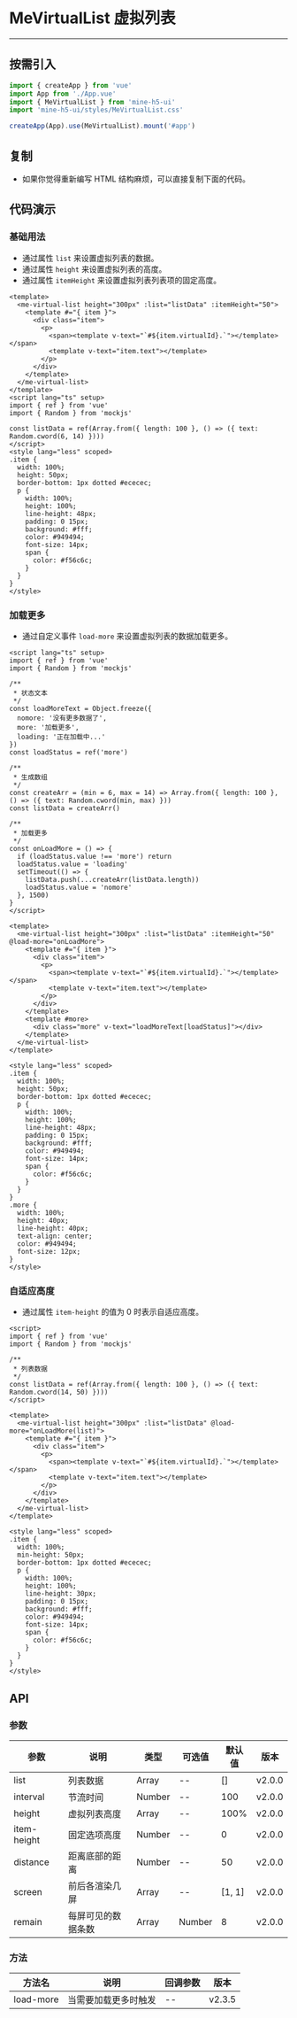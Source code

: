 # MeVirtualList 虚拟列表

---

## 按需引入

```ts
import { createApp } from 'vue'
import App from './App.vue'
import { MeVirtualList } from 'mine-h5-ui'
import 'mine-h5-ui/styles/MeVirtualList.css'

createApp(App).use(MeVirtualList).mount('#app')
```

## 复制

- 如果你觉得重新编写 HTML 结构麻烦，可以直接复制下面的代码。

## 代码演示

### 基础用法

- 通过属性 `list` 来设置虚拟列表的数据。
- 通过属性 `height` 来设置虚拟列表的高度。
- 通过属性 `itemHeight` 来设置虚拟列表列表项的固定高度。

```vue
<template>
  <me-virtual-list height="300px" :list="listData" :itemHeight="50">
    <template #="{ item }">
      <div class="item">
        <p>
          <span><template v-text="`#${item.virtualId}.`"></template></span>
          <template v-text="item.text"></template>
        </p>
      </div>
    </template>
  </me-virtual-list>
</template>
<script lang="ts" setup>
import { ref } from 'vue'
import { Random } from 'mockjs'

const listData = ref(Array.from({ length: 100 }, () => ({ text: Random.cword(6, 14) })))
</script>
<style lang="less" scoped>
.item {
  width: 100%;
  height: 50px;
  border-bottom: 1px dotted #ececec;
  p {
    width: 100%;
    height: 100%;
    line-height: 48px;
    padding: 0 15px;
    background: #fff;
    color: #949494;
    font-size: 14px;
    span {
      color: #f56c6c;
    }
  }
}
</style>
```

### 加载更多

- 通过自定义事件 `load-more` 来设置虚拟列表的数据加载更多。

```vue
<script lang="ts" setup>
import { ref } from 'vue'
import { Random } from 'mockjs'

/**
 * 状态文本
 */
const loadMoreText = Object.freeze({
  nomore: '没有更多数据了',
  more: '加载更多',
  loading: '正在加载中...'
})
const loadStatus = ref('more')

/**
 * 生成数组
 */
const createArr = (min = 6, max = 14) => Array.from({ length: 100 }, () => ({ text: Random.cword(min, max) }))
const listData = createArr()

/**
 * 加载更多
 */
const onLoadMore = () => {
  if (loadStatus.value !== 'more') return
  loadStatus.value = 'loading'
  setTimeout(() => {
    listData.push(...createArr(listData.length))
    loadStatus.value = 'nomore'
  }, 1500)
}
</script>

<template>
  <me-virtual-list height="300px" :list="listData" :itemHeight="50" @load-more="onLoadMore">
    <template #="{ item }">
      <div class="item">
        <p>
          <span><template v-text="`#${item.virtualId}.`"></template></span>
          <template v-text="item.text"></template>
        </p>
      </div>
    </template>
    <template #more>
      <div class="more" v-text="loadMoreText[loadStatus]"></div>
    </template>
  </me-virtual-list>
</template>

<style lang="less" scoped>
.item {
  width: 100%;
  height: 50px;
  border-bottom: 1px dotted #ececec;
  p {
    width: 100%;
    height: 100%;
    line-height: 48px;
    padding: 0 15px;
    background: #fff;
    color: #949494;
    font-size: 14px;
    span {
      color: #f56c6c;
    }
  }
}
.more {
  width: 100%;
  height: 40px;
  line-height: 40px;
  text-align: center;
  color: #949494;
  font-size: 12px;
}
</style>
```

### 自适应高度

- 通过属性 `item-height` 的值为 0 时表示自适应高度。

```vue
<script>
import { ref } from 'vue'
import { Random } from 'mockjs'

/**
 * 列表数据
 */
const listData = ref(Array.from({ length: 100 }, () => ({ text: Random.cword(14, 50) })))
</script>

<template>
  <me-virtual-list height="300px" :list="listData" @load-more="onLoadMore(list)">
    <template #="{ item }">
      <div class="item">
        <p>
          <span><template v-text="`#${item.virtualId}.`"></template></span>
          <template v-text="item.text"></template>
        </p>
      </div>
    </template>
  </me-virtual-list>
</template>

<style lang="less" scoped>
.item {
  width: 100%;
  min-height: 50px;
  border-bottom: 1px dotted #ececec;
  p {
    width: 100%;
    height: 100%;
    line-height: 30px;
    padding: 0 15px;
    background: #fff;
    color: #949494;
    font-size: 14px;
    span {
      color: #f56c6c;
    }
  }
}
</style>
```

## API

### 参数

| 参数        | 说明               | 类型   | 可选值 | 默认值 | 版本   |
| ----------- | ------------------ | ------ | ------ | ------ | ------ |
| list        | 列表数据           | Array  | --     | []     | v2.0.0 |
| interval    | 节流时间           | Number | --     | 100    | v2.0.0 |
| height      | 虚拟列表高度       | Array  | --     | 100%   | v2.0.0 |
| item-height | 固定选项高度       | Number | --     | 0      | v2.0.0 |
| distance    | 距离底部的距离     | Number | --     | 50     | v2.0.0 |
| screen      | 前后各渲染几屏     | Array  | --     | [1, 1] | v2.0.0 |
| remain      | 每屏可见的数据条数 | Array  | Number | 8      | v2.0.0 |

### 方法

| 方法名    | 说明                 | 回调参数 | 版本   |
| --------- | -------------------- | -------- | ------ |
| load-more | 当需要加载更多时触发 | --       | v2.3.5 |
